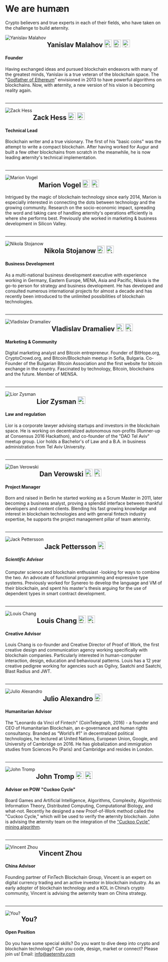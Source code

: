# We are humæn

Crypto believers and true experts in each of their fields, who have taken on the challenge to build æternity.

<img align="left" src="https://github.com/aeternity/wiki/blob/master/images/team/yanislav-malahov.jpg" alt="Yanislav Malahov">

## Yanislav Malahov <a target="_blank" href="https://medium.com/@yanislav"><img alt="Medium" src="https://image.flaticon.com/icons/png/512/174/174858.png" height="24" /></a> <a target="_blank" href="https://twitter.com/@noyyy"><img alt="Twitter" src="https://cdn1.iconfinder.com/data/icons/logotypes/32/twitter-128.png" height="24" /></a> <a target="_blank" href="https://github.com/keypair"><img alt="Github" src="https://image.flaticon.com/icons/svg/25/25231.svg" height="24" /></a>
#### Founder
Having exchanged ideas and pursued blockchain endeavors with many of the greatest minds, Yanislav is a true veteran of the blockchain space. The "<a href="https://medium.com/@yanislav/king-of-bitcoin-godfather-of-ethereum-a9af9ecf56d5" target="_blank">Godfather of Ethereum</a>" envisioned in 2013 to have powerful algorithms on blockchains. Now, with æternity, a new version of his vision is becoming reality again.
<table></table>

***
<img align="left" src="https://github.com/aeternity/wiki/blob/master/images/team/zack-hess.png" alt="Zack Hess" />

## Zack Hess <a target="_blank" href="https://twitter.com/zack_bitcoin"><img alt="Twitter" src="https://cdn1.iconfinder.com/data/icons/logotypes/32/twitter-128.png" height="24" /></a> <a target="_blank" href="https://github.com/zack-bitcoin"><img alt="Github" src="https://image.flaticon.com/icons/svg/25/25231.svg" height="24" /></a>
#### Technical Lead

Blockchain writer and a true visionary. The first of his "basic coins" was the attempt to write a compact blockchain.
After having worked for Augur and built a few other blockchains from scratch in the meanwhile, he is now leading æternity's technical implementation.
<table></table>

***
<img align="left" src="https://github.com/aeternity/wiki/blob/master/images/team/marion-vogel.png" alt="Marion Vogel" />

## Marion Vogel <a target="_blank" href="https://twitter.com/marionmiaume"><img alt="Twitter" src="https://cdn1.iconfinder.com/data/icons/logotypes/32/twitter-128.png" height="24" /></a> <a target="_blank" href="https://www.linkedin.com/in/marionvogel/"><img alt="Linkedin" src="https://static.licdn.com/scds/common/u/images/logos/favicons/v1/favicon.ico" height="24" /></a>

Intrigued by the magic of blockchain technology since early 2014, Marion is especially interested in connecting the dots between technology and the growing community. Research on the socio-economic impact, spreading the word and taking care of handling æternity's operations efficiently is where she performs best. Previously she worked in marketing &amp; business development in Silicon Valley.
<table></table>

***

<img align="left" src="https://github.com/aeternity/wiki/blob/master/images/team/nikola-stojanow.png" alt="Nikola Stojanow">

## Nikola Stojanow <a target="_blank" href="https://twitter.com/ae_nikola"><img alt="Twitter" src="https://cdn1.iconfinder.com/data/icons/logotypes/32/twitter-128.png" height="24" /></a> <a target="_blank" href="https://www.linkedin.com/in/nikola-stojanow-46478518?trk=nav_responsive_tab_profile"><img alt="Linkedin" src="https://static.licdn.com/scds/common/u/images/logos/favicons/v1/favicon.ico" height="24" /></a>
#### Business Development

As a multi-national business development executive with experience working in Germany, Eastern Europe, MENA, Asia and Pacific, Nikola is the go-to person for strategy and business development. He has developed and consulted numerous international projects for almost a decade and has recently been introduced to the unlimited possibilities of blockchain technologies.
<table></table>

***

 <img align="left" src="https://github.com/aeternity/wiki/blob/master/images/team/vladislav-dramaliev.png" alt="Vladislav Dramaliev">

## Vladislav Dramaliev <a target="_blank" href="https://medium.com/@BitHope.org"><img alt="Medium" src="https://image.flaticon.com/icons/png/512/174/174858.png" height="24" /></a> <a target="_blank" href="https://www.linkedin.com/in/dramaliev/"><img alt="Linkedin" src="https://static.licdn.com/scds/common/u/images/logos/favicons/v1/favicon.ico" height="24" /></a>
#### Marketing & Community

Digital marketing analyst and Bitcoin entrepreneur. Founder of BitHope.org, CryptoCrowd.org, and Bitcoin/Blockchain meetup in Sofia, Bulgaria. Co-Founder of the Bulgarian Bitcoin Association and the first website for bitcoin exchange in the country. Fascinated by technology, Bitcoin, blockchains and the future. Member of MENSA.
<table></table>

***

 <img align="left" src="https://github.com/aeternity/wiki/blob/master/images/team/lior-zysman.png" alt="Lior Zysman">

## Lior Zysman <a target="_blank" href="https://www.linkedin.com/in/lior-zysman-2977963"><img alt="Linkedin" src="https://static.licdn.com/scds/common/u/images/logos/favicons/v1/favicon.ico" height="24" /></a>
#### Law and regulation

Lior is a corporate lawyer advising startups and investors in the blockchain space.
He is working on decentralized autonomous non-profits (Runner-up at Consensus 2016 Hackathon), and co-founder of the "DAO Tel Aviv" meetup group. Lior holds a Bachelor's of Law and a B.A. in business administration from Tel Aviv University.
<table></table>

***

 <img align="left" src="https://github.com/aeternity/wiki/blob/master/images/team/dan-verowski.png" alt="Dan Verowski">

## Dan Verowski <a target="_blank" href="https://medium.com/@DanMercurius"><img alt="Medium" src="https://image.flaticon.com/icons/png/512/174/174858.png" height="24" /></a> <a target="_blank" href="https://www.linkedin.com/in/dan-verowski-89120511/"><img alt="Linkedin" src="https://static.licdn.com/scds/common/u/images/logos/favicons/v1/favicon.ico" height="24" /></a>
#### Project Manager

Born and raised in Berlin he started working as a Scrum Master in 2011, later becoming a business analyst, proving a splendid interface between thankful developers and content clients.
Blending his fast growing knowledge and interest in blockchain technologies and with general fintech industry expertise, he supports the project management pillar of team æternity.

<table></table>

***

 <img align="left" src="https://github.com/aeternity/wiki/blob/master/images/team/jack-pettersson.png" alt="Jack Pettersson">

## Jack Pettersson <a target="_blank" href="https://www.linkedin.com/in/jackpettersson/"><img alt="Linkedin" src="https://static.licdn.com/scds/common/u/images/logos/favicons/v1/favicon.ico" height="24" /></a>
##### Scientific Advisor

Computer science and blockchain enthusiast -looking for ways to combine the two.  An advocate of functional programming and expressive type systems. Previously worked for Synereo to develop the language and VM of their blockchain, and spent his master's thesis arguing for the use of dependent types in smart contract development.
<table></table>

***

 <img align="left" src="https://github.com/aeternity/wiki/blob/master/images/team/louis-chang.png" alt="Louis Chang">

## Louis Chang <a target="_blank" href="https://twitter.com/louissschang"><img alt="Twitter" src="https://cdn1.iconfinder.com/data/icons/logotypes/32/twitter-128.png" height="24" /></a> <a target="_blank" href="https://uk.linkedin.com/in/louisc"><img alt="Linkedin" src="https://static.licdn.com/scds/common/u/images/logos/favicons/v1/favicon.ico" height="24" /></a>
#### Creative Advisor

Louis Chang is co-founder and Creative Director of Proof of Work, the first creative design and communication agency working specifically with blockchain companies.
Particularly interested in human-computer interaction, design, education and behavioural patterns. Louis has a 12 year creative pedigree working for agencies such as Ogilvy, Saatchi and Saatchi, Blast Radius and JWT.
<table></table>

***

 <img align="left" src="https://github.com/aeternity/wiki/blob/master/images/team/julio-alexandro.png" alt="Julio Alexandro">

## Julio Alexandro <a target="_blank" href="https://twitter.com/julioalexo?lang=de"><img alt="Twitter" src="https://cdn1.iconfinder.com/data/icons/logotypes/32/twitter-128.png" height="24" /></a>
#### Humanitarian Advisor

The "Leonardo da Vinci of Fintech" (CoinTelegraph, 2016) - a founder and CEO of Humanitarian Blockchain, an e-governance and human rights consultancy. Branded as “World’s #1" in decentralized political technologies, he lectured at United Nations, European Union, Google, and University of Cambridge on 2016. He has globalization and immigration studies from Sciences Po (Paris) and Cambridge and resides in London.
<table></table>

***

 <img align="left" src="https://github.com/aeternity/wiki/blob/master/images/team/john-tromp.png" alt="John Tromp">

## John Tromp <a target="_blank" href="https://tromp.github.io/"><img alt="Github" src="https://image.flaticon.com/icons/svg/25/25231.svg" height="24" /></a> <a target="_blank" href="www.linkedin.com/in/john-tromp-b1601b8/"><img alt="Linkedin" src="https://static.licdn.com/scds/common/u/images/logos/favicons/v1/favicon.ico" height="24" /></a>
#### Advisor on POW "Cuckoo Cycle"

Board Games and Artificial Intelligence, Algorithms, Complexity, Algorithmic Information Theory, Distributed Computing, Computational Biology, and what-not.
Recently he designed a new Proof-of-Work method called the "Cuckoo Cycle," which will be used to verify the æternity blockchain. John is advising the æternity team on the integration of the ["Cuckoo Cycle" mining algorithm](https://eprint.iacr.org/2014/059.pdf).
<table></table>

***
 <img align="left" src="https://github.com/aeternity/wiki/blob/master/images/team/vincent-zhou.png" alt="Vincent Zhou">

## Vincent Zhou
#### China Advisor
Founding partner of FinTech Blockchain Group, Vincent is an expert on digital currency trading and an active investor in blockchain industry. As an early adopter of blockchain technology and a KOL in China’s crypto community, Vincent is advising the aeternity team on China strategy.
<table></table>

***

 <img align="left" src="https://github.com/aeternity/wiki/blob/master/images/team/stormtrooper.png" alt="You?">

## You?
#### Open Position
Do you have some special skills? Do you want to dive deep into crypto and blockchain technology? Can you code, design, market or connect? Please join us! Email: info@aeternity.com
